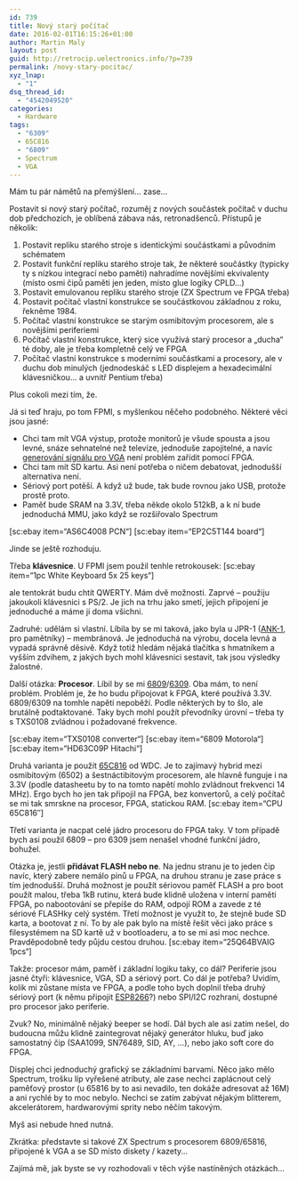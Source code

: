 ```yaml
---
id: 739
title: Nový starý počítač
date: 2016-02-01T16:15:26+01:00
author: Martin Maly
layout: post
guid: http://retrocip.uelectronics.info/?p=739
permalink: /novy-stary-pocitac/
xyz_lnap:
  - "1"
dsq_thread_id:
  - "4542049520"
categories:
  - Hardware
tags:
  - "6309"
  - 65C816
  - "6809"
  - Spectrum
  - VGA
---
```

Mám tu pár námětů na přemýšlení&#8230; zase&#8230;

<!--more-->

Postavit si nový starý počítač, rozuměj z nových součástek počítač v duchu dob předchozích, je oblíbená zábava nás, retronadšenců. Přístupů je několik:

  1. Postavit repliku starého stroje s identickými součástkami a původním schématem
  2. Postavit funkční repliku starého stroje tak, že některé součástky (typicky ty s nízkou integrací nebo paměti) nahradíme novějšími ekvivalenty (místo osmi čipů paměti jen jeden, místo glue logiky CPLD&#8230;)
  3. Postavit emulovanou repliku starého stroje (ZX Spectrum ve FPGA třeba)
  4. Postavit počítač vlastní konstrukce se součástkovou základnou z roku, řekněme 1984.
  5. Počítač vlastní konstrukce se starým osmibitovým procesorem, ale s novějšími periferiemi
  6. Počítač vlastní konstrukce, který sice využívá starý procesor a &#8222;ducha&#8220; té doby, ale je třeba kompletně celý ve FPGA
  7. Počítač vlastní konstrukce s moderními součástkami a procesory, ale v duchu dob minulých (jednodeskáč s LED displejem a hexadecimální klávesničkou&#8230; a uvnitř Pentium třeba)

Plus cokoli mezi tím, že.

Já si teď hraju, po tom FPMI, s myšlenkou něčeho podobného. Některé věci jsou jasné:

  * Chci tam mít VGA výstup, protože monitorů je všude spousta a jsou levné, snáze sehnatelné než televize, jednoduše zapojitelné, a navíc [generování signálu pro VGA](http://vhdl.cz/vga-generujeme-obraz/) není problém zařídit pomocí FPGA.
  * Chci tam mít SD kartu. Asi není potřeba o ničem debatovat, jednodušší alternativa není.
  * Sériový port potěší. A když už bude, tak bude rovnou jako USB, protože prostě proto.
  * Paměť bude SRAM na 3.3V, třeba někde okolo 512kB, a k ní bude jednoduchá MMU, jako když se rozšiřovalo Spectrum

\[sc:ebay item=&#8220;AS6C4008 PCN&#8220;\] \[sc:ebay item=&#8220;EP2C5T144 board&#8220;\]

Jinde se ještě rozhoduju.

Třeba **klávesnice**. U FPMI jsem použil tenhle retrokousek: [sc:ebay item=&#8220;1pc White Keyboard 5x 25 keys&#8220;] 

ale tentokrát budu chtít QWERTY. Mám dvě možnosti. Zaprvé &#8211; použiju jakoukoli klávesnici s PS/2. Je jich na trhu jako smetí, jejich připojení je jednoduché a máme ji doma všichni.

Zadruhé: udělám si vlastní. Líbila by se mi taková, jako byla u JPR-1 ([ANK-1](http://www.oldcomputers.wz.cz/pocitace/JPR-1/ANK-1%20pripojena%20k%20SAPI.JPG), pro pamětníky) &#8211; membránová. Je jednoduchá na výrobu, docela levná a vypadá správně děsivě. Když totiž hledám nějaká tlačítka s hmatníkem a vyšším zdvihem, z jakých bych mohl klávesnici sestavit, tak jsou výsledky žalostné.

Další otázka: **Procesor**. Líbil by se mi [6809](http://retrocip.uelectronics.info/posledni-krasavec-osmibitove-ery/)/[6309](http://retrocip.uelectronics.info/6309-vse-je-neoficialni/). Oba mám, to není problém. Problém je, že ho budu připojovat k FPGA, které používá 3.3V. 6809/6309 na tomhle napětí nepoběží. Podle některých by to šlo, ale brutálně podtaktované. Taky bych mohl použít převodníky úrovní &#8211; třeba ty s TXS0108 zvládnou i požadované frekvence.

\[sc:ebay item=&#8220;TXS0108 converter&#8220;\] \[sc:ebay item=&#8220;6809 Motorola&#8220;\] [sc:ebay item=&#8220;HD63C09P Hitachi&#8220;]

Druhá varianta je použít [65C816](http://retrocip.uelectronics.info/asm80-podpora-pro-65c816/) od WDC. Je to zajímavý hybrid mezi osmibitovým (6502) a šestnáctibitovým procesorem, ale hlavně funguje i na 3.3V (podle datasheetu by to na tomto napětí mohlo zvládnout frekvenci 14 MHz). Ergo bych ho jen tak připojil na FPGA, bez konvertorů, a celý počítač se mi tak smrskne na procesor, FPGA, statickou RAM. [sc:ebay item=&#8220;CPU 65C816&#8243;] 

Třetí varianta je nacpat celé jádro procesoru do FPGA taky. V tom případě bych asi použil 6809 &#8211; pro 6309 jsem nenašel vhodné funkční jádro, bohužel.

Otázka je, jestli **přidávat FLASH nebo ne**. Na jednu stranu je to jeden čip navíc, který zabere nemálo pinů u FPGA, na druhou stranu je zase práce s tím jednodušší. Druhá možnost je použít sériovou paměť FLASH a pro boot použít malou, třeba 1kB rutinu, která bude klidně uložena v interní paměti FPGA, po nabootování se přepíše do RAM, odpojí ROM a zavede z té sériové FLASHky celý systém. Třetí možnost je využít to, že stejně bude SD karta, a bootovat z ní. To by ale pak bylo na místě řešit věci jako práce s filesystémem na SD kartě už v bootloaderu, a to se mi asi moc nechce. Pravděpodobně tedy půjdu cestou druhou. [sc:ebay item=&#8220;25Q64BVAIG 1pcs&#8220;] 

Takže: procesor mám, paměť i základní logiku taky, co dál? Periferie jsou jasné čtyři: klávesnice, VGA, SD a sériový port. Co dál je potřeba? Uvidím, kolik mi zůstane místa ve FPGA, a podle toho bych doplnil třeba druhý sériový port (k němu připojit [ESP8266](http://esp8266.cz)?) nebo SPI/I2C rozhraní, dostupné pro procesor jako periferie.

Zvuk? No, minimálně nějaký beeper se hodí. Dál bych ale asi zatím nešel, do budoucna můžu klidně zaintegrovat nějaký generátor hluku, buď jako samostatný čip (SAA1099, SN76489, SID, AY, &#8230;), nebo jako soft core do FPGA.

Displej chci jednoduchý grafický se základními barvami. Něco jako mělo Spectrum, trošku líp vyřešené atributy, ale zase nechci zaplácnout celý paměťový prostor (u 65816 by to asi nevadilo, ten dokáže adresovat až 16M) a ani rychlé by to moc nebylo. Nechci se zatím zabývat nějakým blitterem, akcelerátorem, hardwarovými sprity nebo něčím takovým.

Myš asi nebude hned nutná.

Zkrátka: představte si takové ZX Spectrum s procesorem 6809/65816, připojené k VGA a se SD místo diskety / kazety&#8230;

Zajímá mě, jak byste se vy rozhodovali v těch výše nastíněných otázkách&#8230;